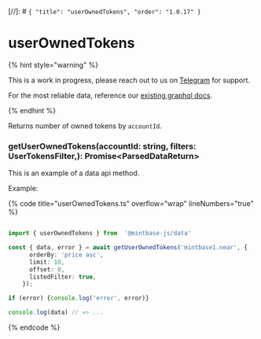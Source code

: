 [//]: # `{ "title": "userOwnedTokens", "order": "1.0.17" }`

# userOwnedTokens


{% hint style="warning" %}

This is a work in progress, please reach out to us on [Telegram](https://t.me/mintdev) for support.

For the most reliable data, reference our [existing graphql docs](https://docs.mintbase.io/dev/read-data/mintbase-graph).

{% endhint %}




Returns number of owned tokens by `accountId`.



### getUserOwnedTokens(accountId: string, filters: UserTokensFilter,): Promise<ParsedDataReturn<UserTokensQueryResult>>



This is an example of a data api method.




Example:



{% code title="userOwnedTokens.ts" overflow="wrap" lineNumbers="true" %}

```typescript

import { userOwnedTokens } from  '@mintbase-js/data'

const { data, error } = await getUserOwnedTokens('mintbase1.near', {
      orderBy: 'price asc',
      limit: 10,
      offset: 0,
      listedFilter: true,
    });

if (error) {console.log('error', error)}

console.log(data) // => ...

```

{% endcode %}